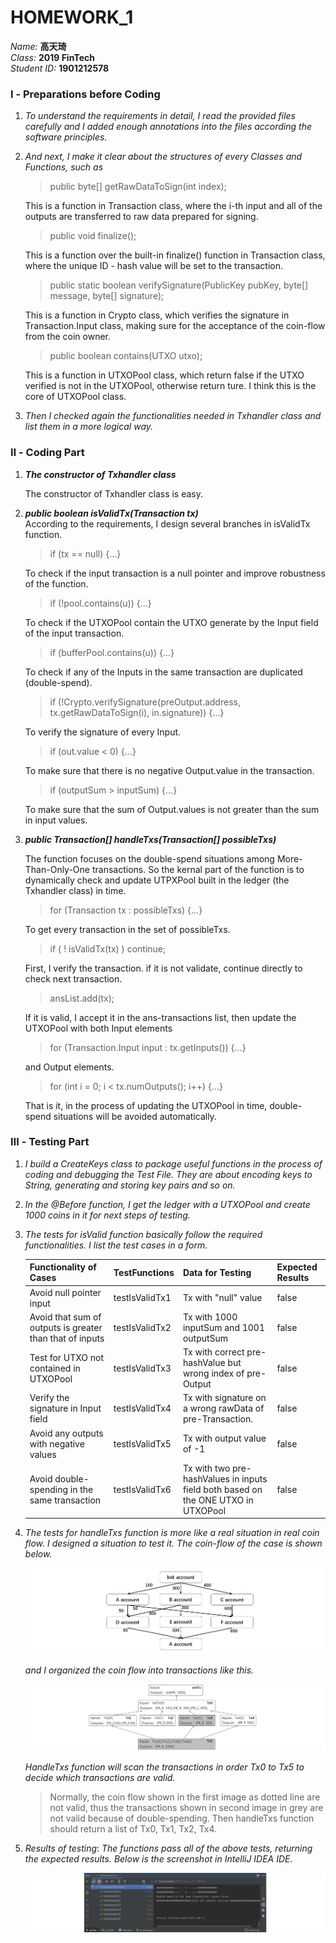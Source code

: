 # HOMEWORK_1
*Name:* **高天琦**  
*Class:* **2019 FinTech**  
*Student ID:* **1901212578**

### **Ⅰ - Preparations before Coding**
1. *To understand the requirements in detail, I read the provided files  carefully and I added enough annotations into the files according the software principles.*
2. *And next, I make it clear about the structures of every Classes and Functions, such as*  
    >public byte[] getRawDataToSign(int index);  

    This is a function in Transaction class, where the i-th input and all of the outputs are transferred to raw data prepared for signing.
    > public void finalize();  

    This is a function over the built-in finalize() function in Transaction class, where the unique ID - hash value will be set to the transaction.
    > public static boolean verifySignature(PublicKey pubKey, byte[] message, byte[] signature);  

    This is a function in Crypto class, which verifies the signature in Transaction.Input class, making sure for the acceptance of the coin-flow from the coin owner.
    >public boolean contains(UTXO utxo);  

    This is a function in UTXOPool class, which return false if the UTXO verified is not in the UTXOPool, otherwise return ture. I think this is the core of UTXOPool class.
3. *Then I checked again the functionalities needed in Txhandler class and list them in a more logical way.*
### **Ⅱ - Coding Part**
1. ***The constructor of Txhandler class***  

    The constructor of Txhandler class is easy.
2. ***public boolean isValidTx(Transaction tx)***  
    According to the requirements, I design several branches in isValidTx function.
    >if (tx == null) {...}  

    To check if the input transaction is a null pointer and improve robustness of the function.
    >if (!pool.contains(u)) {...}  
    
    To check if the UTXOPool contain the UTXO generate by the Input field of the input transaction.
    >if (bufferPool.contains(u)) {...}  

    To check if any of the Inputs in the same transaction are duplicated (double-spend). 
    >if (!Crypto.verifySignature(preOutput.address, tx.getRawDataToSign(i), in.signature)) {...}  

    To verify the signature of every Input.
    >if (out.value < 0) {...}  

    To make sure that there is no negative Output.value in the transaction.
    >if (outputSum > inputSum) {...}  

    To make sure that the sum of Output.values is not greater than the sum in input values.
3. ***public Transaction[] handleTxs(Transaction[] possibleTxs)***  

    The function focuses on the double-spend situations among More-Than-Only-One transactions. So the kernal part of the function is to dynamically check and update UTPXPool built in the ledger (the Txhandler class) in time.


    >for (Transaction tx : possibleTxs) {...}

    To get every transaction in the set of possibleTxs.
    >   if ( ! isValidTx(tx) )  continue;

    First, I verify the transaction. if it is not validate, continue directly to check next transaction.

    >   ansList.add(tx);

    If it is valid, I accept it in the ans-transactions list, then update the UTXOPool with both Input elements 
    >for (Transaction.Input input : tx.getInputs()) {...}  

    and Output elements.
    >for (int i = 0; i < tx.numOutputs(); i++) {...}

    That is it, in the process of updating the UTXOPool in time, double-spend situations will be avoided automatically.
### **Ⅲ - Testing Part**
1. *I build a CreateKeys class to package useful functions in the process of coding and debugging the Test File. They are about encoding keys to String, generating and storing key pairs and so on.*
2. *In the @Before function, I get the ledger with a UTXOPool and create 1000 coins in it for next steps of testing.*  

3. *The tests for isValid function basically follow the required functionalities. I list the test cases in a form.*  

    |Functionality of Cases|TestFunctions|Data for Testing|Expected Results|
    | --- | --- | --- | --- |
    |Avoid null pointer input|testIsValidTx1|Tx with "null" value |false|
    |Avoid that sum of outputs is greater than that of inputs|testIsValidTx2|Tx with 1000 inputSum and 1001 outputSum|false|
    |Test for UTXO not contained in UTXOPool|testIsValidTx3|Tx with correct pre-hashValue but wrong index of pre-Output| false|
    |Verify the signature in Input field|testIsValidTx4|Tx with signature on a wrong rawData of pre-Transaction.|false|
    |Avoid any outputs with negative values|testIsValidTx5|Tx with output value of -1|false|
    |Avoid double-spending in the same transaction|testIsValidTx6|Tx with two pre-hashValues in inputs field both based on the ONE UTXO in UTXOPool| false|

4. *The tests for handleTxs function is more like a real situation in real coin flow. I designed a situation to test it. The coin-flow of the case is shown below.*  

    ![Image loading...](./homework_1_test_account.png)

    *and I organized the coin flow into transactions like this.*

    ![Image loading...](./homework_1_test_tx.png)

    *HandleTxs function will scan the transactions in order Tx0 to Tx5 to decide which transactions are valid.*

    >Normally, the coin flow shown in the first image as dotted line are not valid, thus the transactions shown in second image in grey are not valid because of double-spending. Then handleTxs function should return a list of Tx0, Tx1, Tx2, Tx4.
5. *Results of testing*: *The functions pass all of the above tests, returning the expected results. Below is the screenshot in IntelliJ IDEA IDE.*

    ![Image loading...](https://github.com/preciousky/PHBS_BlockChain_2019/blob/master/Homework_1/homework_1_result_screenshot.png)
